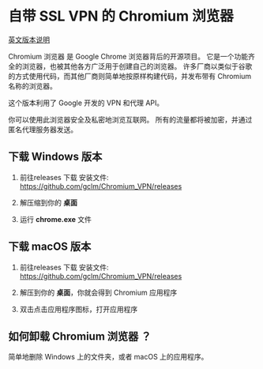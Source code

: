 # 自带 SSL VPN 的 Chromium 浏览器

[英文版本说明](README_EN.md)

Chromium 浏览器 是 Google Chrome 浏览器背后的开源项目。 它是一个功能齐全的浏览器，也被其他各方广泛用于创建自己的浏览器。 许多厂商以类似于谷歌的方式使用代码，而其他厂商则简单地按原样构建代码，并发布带有 Chromium 名称的浏览器。

这个版本利用了 Google 开发的 VPN 和代理 API。

你可以使用此浏览器安全及私密地浏览互联网。 所有的流量都将被加密，并通过匿名代理服务器发送。

## 下载 Windows 版本

1. 前往releases 下载 安装文件: https://github.com/gclm/Chromium_VPN/releases

2. 解压缩到你的 **桌面**

3. 运行 **chrome.exe** 文件

## 下载 macOS 版本 

1. 前往releases 下载 安装文件: https://github.com/gclm/Chromium_VPN/releases

2. 解压到你的 **桌面**，你就会得到 Chromium 应用程序

3. 双击点击应用程序图标，打开应用程序

## 如何卸载 Chromium 浏览器 ？

简单地删除 Windows 上的文件夹，或者 macOS 上的应用程序。
